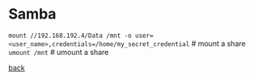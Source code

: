Samba
=====

`mount //192.168.192.4/Data /mnt -o user=<user_name>,credentials=/home/my_secret_credential`	# mount a share
`umount /mnt`	# umount a share

[back](./)

